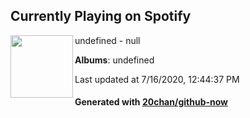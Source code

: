 ## Currently Playing on Spotify

[<img align="left" width="100" src="undefined">](undefined)

undefined - null

**Albums**: undefined

Last updated at 7/16/2020, 12:44:37 PM

#### Generated with [20chan/github-now](https://github.com/20chan/github-now)